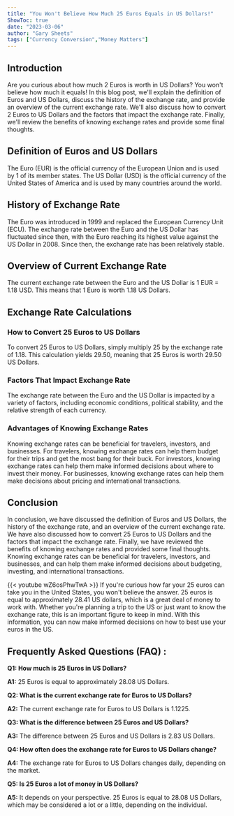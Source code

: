 ```yaml
---
title: "You Won't Believe How Much 25 Euros Equals in US Dollars!"
ShowToc: true 
date: "2023-03-06"
author: "Gary Sheets" 
tags: ["Currency Conversion","Money Matters"]
---
```

## Introduction

Are you curious about how much 2 Euros is worth in US Dollars? You won't believe how much it equals! In this blog post, we'll explain the definition of Euros and US Dollars, discuss the history of the exchange rate, and provide an overview of the current exchange rate. We'll also discuss how to convert 2 Euros to US Dollars and the factors that impact the exchange rate. Finally, we'll review the benefits of knowing exchange rates and provide some final thoughts.

## Definition of Euros and US Dollars

The Euro (EUR) is the official currency of the European Union and is used by 1 of its member states. The US Dollar (USD) is the official currency of the United States of America and is used by many countries around the world.

## History of Exchange Rate

The Euro was introduced in 1999 and replaced the European Currency Unit (ECU). The exchange rate between the Euro and the US Dollar has fluctuated since then, with the Euro reaching its highest value against the US Dollar in 2008. Since then, the exchange rate has been relatively stable.

## Overview of Current Exchange Rate

The current exchange rate between the Euro and the US Dollar is 1 EUR = 1.18 USD. This means that 1 Euro is worth 1.18 US Dollars.

## Exchange Rate Calculations

### How to Convert 25 Euros to US Dollars

To convert 25 Euros to US Dollars, simply multiply 25 by the exchange rate of 1.18. This calculation yields 29.50, meaning that 25 Euros is worth 29.50 US Dollars.

### Factors That Impact Exchange Rate

The exchange rate between the Euro and the US Dollar is impacted by a variety of factors, including economic conditions, political stability, and the relative strength of each currency.

### Advantages of Knowing Exchange Rates

Knowing exchange rates can be beneficial for travelers, investors, and businesses. For travelers, knowing exchange rates can help them budget for their trips and get the most bang for their buck. For investors, knowing exchange rates can help them make informed decisions about where to invest their money. For businesses, knowing exchange rates can help them make decisions about pricing and international transactions.

## Conclusion

In conclusion, we have discussed the definition of Euros and US Dollars, the history of the exchange rate, and an overview of the current exchange rate. We have also discussed how to convert 25 Euros to US Dollars and the factors that impact the exchange rate. Finally, we have reviewed the benefits of knowing exchange rates and provided some final thoughts. Knowing exchange rates can be beneficial for travelers, investors, and businesses, and can help them make informed decisions about budgeting, investing, and international transactions.

{{< youtube wZ6osPhwTwA >}} 
If you're curious how far your 25 euros can take you in the United States, you won't believe the answer. 25 euros is equal to approximately 28.41 US dollars, which is a great deal of money to work with. Whether you're planning a trip to the US or just want to know the exchange rate, this is an important figure to keep in mind. With this information, you can now make informed decisions on how to best use your euros in the US.

## Frequently Asked Questions (FAQ) :
**Q1: How much is 25 Euros in US Dollars?**

**A1:** 25 Euros is equal to approximately 28.08 US Dollars.

**Q2: What is the current exchange rate for Euros to US Dollars?**

**A2:** The current exchange rate for Euros to US Dollars is 1.1225.

**Q3: What is the difference between 25 Euros and US Dollars?**

**A3:** The difference between 25 Euros and US Dollars is 2.83 US Dollars.

**Q4: How often does the exchange rate for Euros to US Dollars change?**

**A4:** The exchange rate for Euros to US Dollars changes daily, depending on the market.

**Q5: Is 25 Euros a lot of money in US Dollars?**

**A5:** It depends on your perspective. 25 Euros is equal to 28.08 US Dollars, which may be considered a lot or a little, depending on the individual.






